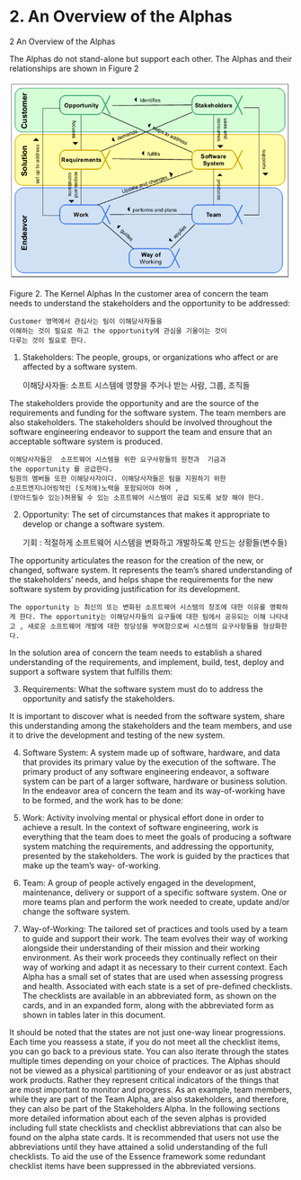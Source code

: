 # 2. An Overview of the Alphas

2	An Overview of the Alphas


The Alphas do not stand-alone but support each other. The Alphas and their relationships are shown in
Figure 2


![](figure2.PNG)


Figure 2. The Kernel Alphas
In the customer area of concern the team needs to understand the stakeholders and the opportunity to be addressed:
    
    Customer 영역에서 관심사는 팀이 이해당사자들을 
    이해하는 것이 필요로 하고 the opportunity에 관심을 기울이는 것이
    다루는 것이 필요로 한다.
    
1. Stakeholders: The people, groups, or organizations who affect or are affected by a software system.

    이해당사자들: 소프트 시스템에 영향을 주거나 받는 사람, 그룹, 조직들
    
The stakeholders provide the opportunity and are the source of the requirements and funding for the software system. The team members are also stakeholders. The stakeholders should be involved throughout the software engineering endeavor to support the team and ensure that an acceptable software system is produced.

    이해당사자들은  소프트웨어 시스템을 위한 요구사항들의 원천과  기금과  
    the opportunity 를 공급한다. 
    팀원의 멤버들 또한 이해당사자이다. 이해당사자들은 팀을 지원하기 위한  
    소프트엔지니어링적인 (도처에)노력을 포함되어야 하며 ,
    (받아드릴수 있는)허용될 수 있는 소프트웨어 시스템이 공급 되도록 보장 해야 한다. 
    
2.	Opportunity: The set of circumstances that makes it appropriate to develop or change a software system.

    기회 : 적절하게  소프트웨어 시스템을  변화하고 개발하도록 만드는 상황들(변수들)

The opportunity articulates the reason for the creation of the new, or changed, software system. It represents the team’s shared understanding of the stakeholders’ needs, and helps shape the requirements for the new software system by providing justification for its development.

    The opportunity 는 최신의 또는 변화된 소프트웨어 시스템의 창조에 대한 이유를 명확하게 한다. The opportunity는 이해당사자들의 요구들에 대한 팀에서 공유되는 이해 나타내고 , 새로운 소프트웨어 개발에 대한 정당성을 부여함으로써 시스템의 요구사항들을 형상화한다.
    
In the solution area of concern the team needs to establish a shared understanding of the requirements, and implement, build, test, deploy and support a software system that fulfills them:

3.	Requirements: What the software system must do to address the opportunity and satisfy the 
stakeholders.

It is important to discover what is needed from the software system, share this understanding among the stakeholders and the team members, and use it to drive the development and testing of the new system.

4.	Software System: A system made up of software, hardware, and data that provides its primary value by the execution of the software.
The primary product of any software engineering endeavor, a software system can be part of a larger software, hardware or business solution.
In the endeavor area of concern the team and its way-of-working have to be formed, and the work has to be done:

5.	Work: Activity involving mental or physical effort done in order to achieve a result.
In the context of software engineering, work is everything that the team does to meet the goals of producing a software system matching the requirements, and addressing the opportunity, presented by the stakeholders. The work is guided by the practices that make up the team’s way-
of-working.

6.	Team: A group of people actively engaged in the development, maintenance, delivery or support of a specific software system.
One or more teams plan and perform the work needed to create, update and/or change the software system.

7.	Way-of-Working: The tailored set of practices and tools used by a team to guide and support their work.
The team evolves their way of working alongside their understanding of their mission and their working environment. As their work proceeds they continually reflect on their way of working and adapt it as necessary to their current context.
Each Alpha has a small set of states that are used when assessing progress and health. Associated with each state is a set of pre-defined checklists. The checklists are available in an abbreviated form, as shown on the cards, and in an expanded form, along with the abbreviated form as shown in tables later in this document.

It should be noted that the states are not just one-way linear progressions. Each time you reassess a state, if you do not meet all the checklist items, you can go back to a previous state. You can also iterate through the states multiple times depending on your choice of practices.
The Alphas should not be viewed as a physical partitioning of your endeavor or as just abstract work products. Rather they represent critical indicators of the things that are most important to monitor and progress. As an example, team members, while they are part of the Team Alpha, are also stakeholders, and therefore, they can also be part of the Stakeholders Alpha. In the following sections more detailed information about each of the seven alphas is provided including full state checklists and checklist abbreviations that can also be found on the alpha state cards. It is recommended that users not use the abbreviations until they have attained a solid understanding of the full checklists. To aid the use of the Essence framework some redundant checklist items have been suppressed in the abbreviated versions.
